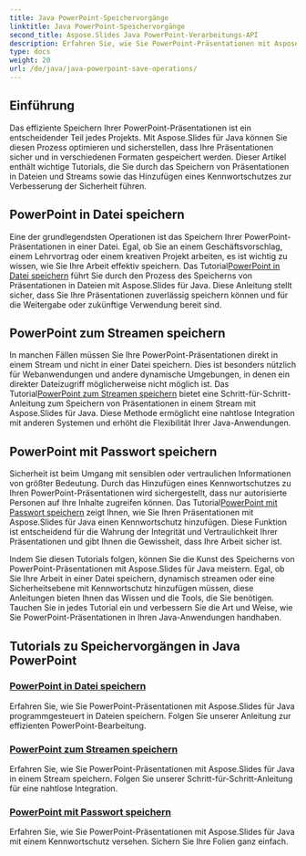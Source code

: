 ```yaml
---
title: Java PowerPoint-Speichervorgänge
linktitle: Java PowerPoint-Speichervorgänge
second_title: Aspose.Slides Java PowerPoint-Verarbeitungs-API
description: Erfahren Sie, wie Sie PowerPoint-Präsentationen mit Aspose.Slides für Java speichern. Tutorials zum Speichern als Datei, zum Streamen und zum Hinzufügen eines Kennwortschutzes.
type: docs
weight: 20
url: /de/java/java-powerpoint-save-operations/
---
```


## Einführung

Das effiziente Speichern Ihrer PowerPoint-Präsentationen ist ein entscheidender Teil jedes Projekts. Mit Aspose.Slides für Java können Sie diesen Prozess optimieren und sicherstellen, dass Ihre Präsentationen sicher und in verschiedenen Formaten gespeichert werden. Dieser Artikel enthält wichtige Tutorials, die Sie durch das Speichern von Präsentationen in Dateien und Streams sowie das Hinzufügen eines Kennwortschutzes zur Verbesserung der Sicherheit führen.

## PowerPoint in Datei speichern

 Eine der grundlegendsten Operationen ist das Speichern Ihrer PowerPoint-Präsentationen in einer Datei. Egal, ob Sie an einem Geschäftsvorschlag, einem Lehrvortrag oder einem kreativen Projekt arbeiten, es ist wichtig zu wissen, wie Sie Ihre Arbeit effektiv speichern. Das Tutorial[PowerPoint in Datei speichern](./save-powerpoint-to-file/) führt Sie durch den Prozess des Speicherns von Präsentationen in Dateien mit Aspose.Slides für Java. Diese Anleitung stellt sicher, dass Sie Ihre Präsentationen zuverlässig speichern können und für die Weitergabe oder zukünftige Verwendung bereit sind.

## PowerPoint zum Streamen speichern

In manchen Fällen müssen Sie Ihre PowerPoint-Präsentationen direkt in einem Stream und nicht in einer Datei speichern. Dies ist besonders nützlich für Webanwendungen und andere dynamische Umgebungen, in denen ein direkter Dateizugriff möglicherweise nicht möglich ist. Das Tutorial[PowerPoint zum Streamen speichern](./save-powerpoint-to-stream/) bietet eine Schritt-für-Schritt-Anleitung zum Speichern von Präsentationen in einem Stream mit Aspose.Slides für Java. Diese Methode ermöglicht eine nahtlose Integration mit anderen Systemen und erhöht die Flexibilität Ihrer Java-Anwendungen.

## PowerPoint mit Passwort speichern

 Sicherheit ist beim Umgang mit sensiblen oder vertraulichen Informationen von größter Bedeutung. Durch das Hinzufügen eines Kennwortschutzes zu Ihren PowerPoint-Präsentationen wird sichergestellt, dass nur autorisierte Personen auf Ihre Inhalte zugreifen können. Das Tutorial[PowerPoint mit Passwort speichern](./save-powerpoint-with-password/) zeigt Ihnen, wie Sie Ihren Präsentationen mit Aspose.Slides für Java einen Kennwortschutz hinzufügen. Diese Funktion ist entscheidend für die Wahrung der Integrität und Vertraulichkeit Ihrer Präsentationen und gibt Ihnen die Gewissheit, dass Ihre Arbeit sicher ist.

Indem Sie diesen Tutorials folgen, können Sie die Kunst des Speicherns von PowerPoint-Präsentationen mit Aspose.Slides für Java meistern. Egal, ob Sie Ihre Arbeit in einer Datei speichern, dynamisch streamen oder eine Sicherheitsebene mit Kennwortschutz hinzufügen müssen, diese Anleitungen bieten Ihnen das Wissen und die Tools, die Sie benötigen. Tauchen Sie in jedes Tutorial ein und verbessern Sie die Art und Weise, wie Sie PowerPoint-Präsentationen in Ihren Java-Anwendungen handhaben.
## Tutorials zu Speichervorgängen in Java PowerPoint
### [PowerPoint in Datei speichern](./save-powerpoint-to-file/)
Erfahren Sie, wie Sie PowerPoint-Präsentationen mit Aspose.Slides für Java programmgesteuert in Dateien speichern. Folgen Sie unserer Anleitung zur effizienten PowerPoint-Bearbeitung.
### [PowerPoint zum Streamen speichern](./save-powerpoint-to-stream/)
Erfahren Sie, wie Sie PowerPoint-Präsentationen mit Aspose.Slides für Java in einem Stream speichern. Folgen Sie unserer Schritt-für-Schritt-Anleitung für eine nahtlose Integration.
### [PowerPoint mit Passwort speichern](./save-powerpoint-with-password/)
Erfahren Sie, wie Sie PowerPoint-Präsentationen mit Aspose.Slides für Java mit einem Kennwortschutz versehen. Sichern Sie Ihre Folien ganz einfach.